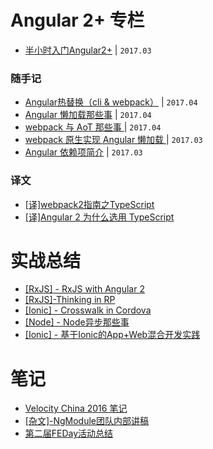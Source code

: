 # Angular 2+ 专栏
- [半小时入门Angular2+](https://github.com/lizhonghui/blog/issues/14) | `2017.03`

### 随手记
- [Angular热替换（cli & webpack）](https://github.com/lizhonghui/blog/issues/19) | `2017.04`
- [Angular 懒加载那些事](https://github.com/lizhonghui/blog/issues/18) | `2017.04`
- [webpack 与 AoT 那些事 ](https://github.com/lizhonghui/blog/issues/17) | `2017.04`
- [webpack 原生实现 Angular 懒加载 ](https://github.com/lizhonghui/blog/issues/16) | `2017.03`
- [Angular 依赖项简介](https://github.com/lizhonghui/blog/issues/15) | `2017.03`

### 译文
- [[译]webpack2指南之TypeScript](https://github.com/lizhonghui/blog/issues/12)
- [[译]Angular 2 为什么选用 TypeScript](https://github.com/lizhonghui/blog/issues/10)


# 实战总结
- [[RxJS] - RxJS with Angular 2](https://github.com/lizhonghui/blog/issues/8)
- [[RxJS]-Thinking in RP](https://github.com/lizhonghui/blog/issues/6)
- [[Ionic] - Crosswalk in Cordova](https://github.com/lizhonghui/blog/issues/4)
- [[Node] - Node异步那些事](https://github.com/lizhonghui/blog/issues/2)
- [[Ionic] - 基于Ionic的App+Web混合开发实践](https://github.com/lizhonghui/blog/issues/1)

# 笔记
- [Velocity China 2016 笔记](https://github.com/lizhonghui/blog/issues/9)
- [[杂文]-NgModule团队内部讲稿](https://github.com/lizhonghui/blog/issues/5)
- [第二届FEDay活动总结](https://github.com/lizhonghui/blog/issues/3)
